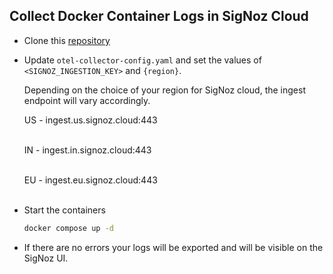 ## Collect Docker Container Logs in SigNoz Cloud

- Clone this [repository](https://github.com/SigNoz/docker-container-logs)

- Update `otel-collector-config.yaml` and set the values of `<SIGNOZ_INGESTION_KEY>` and `{region}`.

    Depending on the choice of your region for SigNoz cloud, the ingest endpoint will vary accordingly.

    US -	ingest.us.signoz.cloud:443 <br></br>

    IN -	ingest.in.signoz.cloud:443 <br></br>

    EU - ingest.eu.signoz.cloud:443 <br></br>


 - Start the containers
 
    ```bash
    docker compose up -d
    ```

 - If there are no errors your logs will be exported and will be visible on the SigNoz UI.

